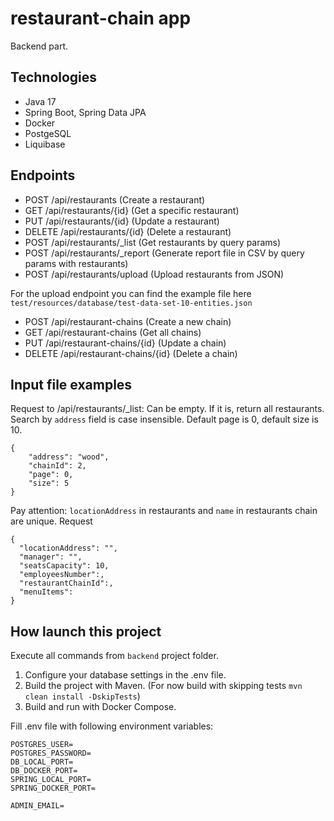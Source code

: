 # restaurant-chain app
Backend part.

## Technologies
* Java 17
* Spring Boot, Spring Data JPA
* Docker
* PostgeSQL
* Liquibase

## Endpoints

- POST /api/restaurants (Create a restaurant)
- GET /api/restaurants/{id} (Get a specific restaurant)
- PUT /api/restaurants/{id} (Update a restaurant)
- DELETE /api/restaurants/{id} (Delete a restaurant)
- POST /api/restaurants/_list (Get restaurants by query params)
- POST /api/restaurants/_report (Generate report file in CSV by query params with restaurants)
- POST /api/restaurants/upload (Upload restaurants from JSON) 

For the upload endpoint you can find the example file here `test/resources/database/test-data-set-10-entities.json`


- POST /api/restaurant-chains (Create a new chain)
- GET /api/restaurant-chains (Get all chains)
- PUT /api/restaurant-chains/{id} (Update a chain)
- DELETE /api/restaurant-chains/{id} (Delete a chain)

## Input file examples

Request to /api/restaurants/_list:
Can be empty. If it is, return all restaurants. Search by `address` field is case insensible.
Default page is 0, default size is 10.
 
```
{ 
    "address": "wood",
    "chainId": 2,
    "page": 0,  
    "size": 5  
} 
```
Pay attention: `locationAddress` in restaurants and `name` in restaurants chain are unique.
Request 

```
{
  "locationAddress": "",
  "manager": "",
  "seatsCapacity": 10, 
  "employeesNumber":,
  "restaurantChainId":, 
  "menuItems":
}

```

## How launch this project
Execute all commands from `backend` project folder.
1. Configure your database settings in the .env file.
2. Build the project with Maven. (For now build with skipping tests `mvn clean install -DskipTests`)
3. Build and run with Docker Compose.

Fill .env file with following environment variables:

```
POSTGRES_USER=
POSTGRES_PASSWORD=
DB_LOCAL_PORT=
DB_DOCKER_PORT=
SPRING_LOCAL_PORT=
SPRING_DOCKER_PORT=

ADMIN_EMAIL=
```


